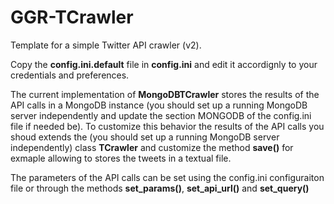 # GGR-TCrawler

Template for a simple Twitter API crawler (v2). 

Copy the **config.ini.default** file in **config.ini** and edit it accordignly to your credentials and preferences. 

The current implementation of **MongoDBTCrawler** stores the results of the API calls in a MongoDB instance (you should set up a running MongoDB server independently and update the section MONGODB of the config.ini file if needed be). To customize this behavior the results of the API calls you shoud extends the (you should set up a running MongoDB server independently) class **TCrawler** and customize the method **save()** for exmaple allowing to stores the tweets in a textual file.

The parameters of the API calls can be set using the config.ini configuraiton file or through the methods **set_params()**, **set_api_url()** and **set_query()**
